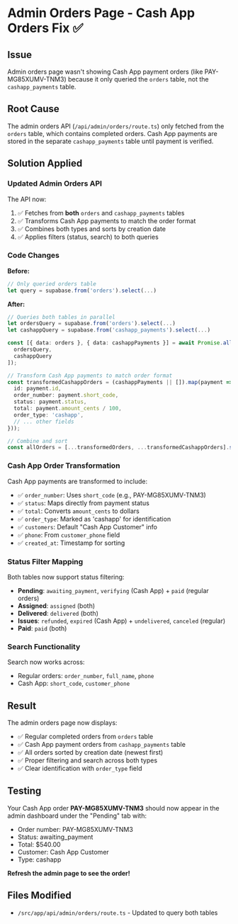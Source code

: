# Admin Orders Page - Cash App Orders Fix ✅

## Issue
Admin orders page wasn't showing Cash App payment orders (like PAY-MG85XUMV-TNM3) because it only queried the `orders` table, not the `cashapp_payments` table.

## Root Cause
The admin orders API (`/api/admin/orders/route.ts`) only fetched from the `orders` table, which contains completed orders. Cash App payments are stored in the separate `cashapp_payments` table until payment is verified.

## Solution Applied

### **Updated Admin Orders API**

The API now:
1. ✅ Fetches from **both** `orders` and `cashapp_payments` tables
2. ✅ Transforms Cash App payments to match the order format
3. ✅ Combines both types and sorts by creation date
4. ✅ Applies filters (status, search) to both queries

### **Code Changes**

**Before:**
```typescript
// Only queried orders table
let query = supabase.from('orders').select(...)
```

**After:**
```typescript
// Queries both tables in parallel
let ordersQuery = supabase.from('orders').select(...)
let cashappQuery = supabase.from('cashapp_payments').select(...)

const [{ data: orders }, { data: cashappPayments }] = await Promise.all([
  ordersQuery,
  cashappQuery
]);

// Transform Cash App payments to match order format
const transformedCashappOrders = (cashappPayments || []).map(payment => ({
  id: payment.id,
  order_number: payment.short_code,
  status: payment.status,
  total: payment.amount_cents / 100,
  order_type: 'cashapp',
  // ... other fields
}));

// Combine and sort
const allOrders = [...transformedOrders, ...transformedCashappOrders].sort(...)
```

### **Cash App Order Transformation**

Cash App payments are transformed to include:
- ✅ `order_number`: Uses `short_code` (e.g., PAY-MG85XUMV-TNM3)
- ✅ `status`: Maps directly from payment status
- ✅ `total`: Converts `amount_cents` to dollars
- ✅ `order_type`: Marked as 'cashapp' for identification
- ✅ `customers`: Default "Cash App Customer" info
- ✅ `phone`: From `customer_phone` field
- ✅ `created_at`: Timestamp for sorting

### **Status Filter Mapping**

Both tables now support status filtering:
- **Pending**: `awaiting_payment`, `verifying` (Cash App) + `paid` (regular orders)
- **Assigned**: `assigned` (both)
- **Delivered**: `delivered` (both)
- **Issues**: `refunded`, `expired` (Cash App) + `undelivered`, `canceled` (regular)
- **Paid**: `paid` (both)

### **Search Functionality**

Search now works across:
- Regular orders: `order_number`, `full_name`, `phone`
- Cash App: `short_code`, `customer_phone`

## Result

The admin orders page now displays:
- ✅ Regular completed orders from `orders` table
- ✅ Cash App payment orders from `cashapp_payments` table
- ✅ All orders sorted by creation date (newest first)
- ✅ Proper filtering and search across both types
- ✅ Clear identification with `order_type` field

## Testing

Your Cash App order **PAY-MG85XUMV-TNM3** should now appear in the admin dashboard under the "Pending" tab with:
- Order number: PAY-MG85XUMV-TNM3
- Status: awaiting_payment
- Total: $540.00
- Customer: Cash App Customer
- Type: cashapp

**Refresh the admin page to see the order!**

## Files Modified
- `/src/app/api/admin/orders/route.ts` - Updated to query both tables
